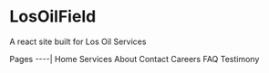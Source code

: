 # LosOilField
A react site built for Los Oil Services


Pages ----|
          Home
          Services
          About
          Contact
          Careers
          FAQ
          Testimony

